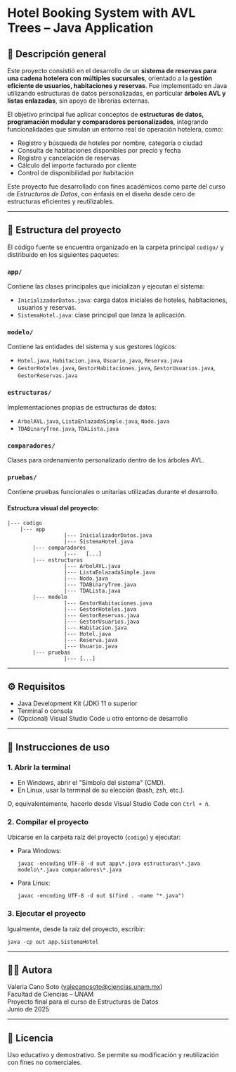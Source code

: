 # Hotel Booking System with AVL Trees – Java Application

## 📝 Descripción general

Este proyecto consistió en el desarrollo de un **sistema de reservas para una cadena hotelera con múltiples sucursales**, orientado a la **gestión eficiente de usuarios, habitaciones y reservas**. Fue implementado en Java utilizando estructuras de datos personalizadas, en particular **árboles AVL y listas enlazadas**, sin apoyo de librerías externas.

El objetivo principal fue aplicar conceptos de **estructuras de datos, programación modular y comparadores personalizados**, integrando funcionalidades que simulan un entorno real de operación hotelera, como:

- Registro y búsqueda de hoteles por nombre, categoría o ciudad
- Consulta de habitaciones disponibles por precio y fecha
- Registro y cancelación de reservas
- Cálculo del importe facturado por cliente
- Control de disponibilidad por habitación

Este proyecto fue desarrollado con fines académicos como parte del curso de *Estructuras de Datos*, con énfasis en el diseño desde cero de estructuras eficientes y reutilizables.

---

## 📁 Estructura del proyecto

El código fuente se encuentra organizado en la carpeta principal `codigo/` y distribuido en los siguientes paquetes:

### `app/`
Contiene las clases principales que inicializan y ejecutan el sistema:

- `InicializadorDatos.java`: carga datos iniciales de hoteles, habitaciones, usuarios y reservas.
- `SistemaHotel.java`: clase principal que lanza la aplicación.

### `modelo/`
Contiene las entidades del sistema y sus gestores lógicos:

- `Hotel.java`, `Habitacion.java`, `Usuario.java`, `Reserva.java`
- `GestorHoteles.java`, `GestorHabitaciones.java`, `GestorUsuarios.java`, `GestorReservas.java`

### `estructuras/`
Implementaciones propias de estructuras de datos:

- `ArbolAVL.java`, `ListaEnlazadaSimple.java`, `Nodo.java`
- `TDABinaryTree.java`, `TDALista.java`

### `comparadores/`
Clases para ordenamiento personalizado dentro de los árboles AVL.

### `pruebas/`
Contiene pruebas funcionales o unitarias utilizadas durante el desarrollo.

#### Estructura visual del proyecto:

	|--- codigo
		|--- app
	                  |--- InicializadorDatos.java
	                  |--- SistemaHotel.java
	        |--- comparadores
	                  |---   [...]
	        |--- estructuras
	                  |--- ArbolAVL.java
	                  |--- ListaEnlazadaSimple.java
	                  |--- Nodo.java
	                  |--- TDABinaryTree.java
	                  |--- TDALista.java
	        |--- modelo
	                  |--- GestorHabitaciones.java
	                  |--- GestorHoteles.java
	                  |--- GestorReservas.java
	                  |--- GestorUsuarios.java
	                  |--- Habitacion.java
	                  |--- Hotel.java
	                  |--- Reserva.java
	                  |--- Usuario.java
	        |--- pruebas
	                  |--- [...]

---

## ⚙️ Requisitos

- Java Development Kit (JDK) 11 o superior
- Terminal o consola
- (Opcional) Visual Studio Code u otro entorno de desarrollo

---

## 🚀 Instrucciones de uso

### 1. Abrir la terminal

  * En Windows, abrir el "Símbolo del sistema" (CMD).
  * En Linux, usar la terminal de su elección (bash, zsh, etc.).

O, equivalentemente, hacerlo desde Visual Studio Code con `Ctrl + ñ`.

### 2. Compilar el proyecto

Ubicarse en la carpeta raíz del proyecto (`codigo`) y ejecutar:

  * Para Windows:  

		javac -encoding UTF-8 -d out app\*.java estructuras\*.java modelo\*.java comparadores\*.java  

  * Para Linux:  

		javac -encoding UTF-8 -d out $(find . -name "*.java")  

### 3. Ejecutar el proyecto

Igualmente, desde la raíz del proyecto, escribir:

	java -cp out app.SistemaHotel

---

## 👩‍💻 Autora

Valeria Cano Soto (valecanosoto@ciencias.unam.mx)  
Facultad de Ciencias – UNAM  
Proyecto final para el curso de Estructuras de Datos  
Junio de 2025

---

## 📄 Licencia

Uso educativo y demostrativo. Se permite su modificación y reutilización con fines no comerciales.

